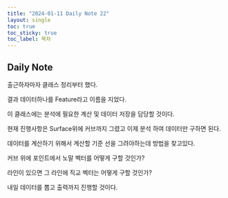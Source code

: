 ```yaml
---
title: "2024-01-11 Daily Note 22"
layout: single
toc: true
toc_sticky: true
toc_label: 목차
---
```


## Daily Note

출근하자마자 클래스 정리부터 했다.

결과 데이터하나를 Feature라고 이름을 지었다.

이 클래스에는 분석에 필요한 계산 및 데이터 저장을 담당할 것이다.

현재 진행사항은 Surface위에 커브까지 그렸고 이제 분석 하여 데이터만 구하면 된다.

데이터를 계산하기 위해서 계산할 기준 선을 그려야하는데 방법을 찾고있다.

커브 위에 포인트에서 노말 벡터를 어떻게 구할 것인가?

라인이 있으면 그 라인에 직교 벡터는 어떻게 구할 것인가?

내일 데이터를 뽑고 출력까지 진행할 것이다.